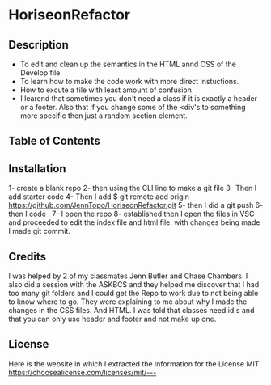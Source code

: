 # HoriseonRefactor
## Description

- To edit and clean up the semantics in the HTML annd CSS of the Develop file.
- To learn how to make the code work with more direct instuctions.
- How to excute a file with least amount of confusion
- I learend that sometimes you don't need a class if it is exactly a header or a footer.  Also that if you change some of the <div's to something more specific then just a random section element. 

## Table of Contents 

## Installation

1- create a blank repo
2- then using the CLI line to make a git file
3- Then I add starter code 
4- Then I add $ git remote add origin https://github.com/JennTopo/HoriseonRefactor.git 
5- then I did a git push 
6- then I code .
7- I open the repo
8- established then I open the files in VSC and proceeded to edit the index file and html file.
with changes being made I made git commit.

## Credits

I was helped by 2 of my classmates
Jenn Butler and Chase Chambers.
I also did a session with the ASKBCS and they helped me discover that I had too many git folders and I could get the Repo to work due to not being able to know where to go. 
They were explaining to me about why I made the changes in the CSS files. And HTML.
I was told that classes need id's and that you can only use header and footer and not make up one. 

## License

Here is the website in which I extracted the information for the License MIT
https://choosealicense.com/licenses/mit/---
